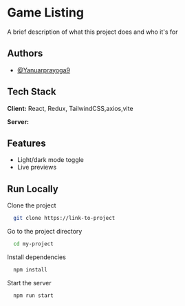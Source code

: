 # Game Listing

A brief description of what this project does and who it's for

## Authors

- [@Yanuarprayoga9](https://github.com/Yanuarprayoga9)


## Tech Stack

**Client:** React, Redux, TailwindCSS,axios,vite

**Server:** 

## Features

- Light/dark mode toggle
- Live previews

## Run Locally

Clone the project

```bash
  git clone https://link-to-project
```

Go to the project directory

```bash
  cd my-project
```

Install dependencies

```bash
  npm install
```

Start the server

```bash
  npm run start
```

